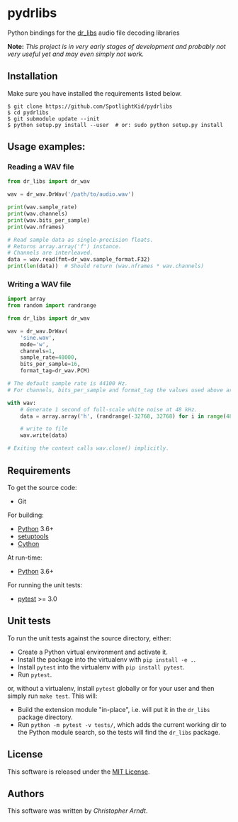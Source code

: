 # pydrlibs

Python bindings for the [dr_libs] audio file decoding libraries

**Note:** *This project is in very early stages of development and probably
not very useful yet and may even simply not work.*


## Installation

Make sure you have installed the requirements listed below.

```console
$ git clone https://github.com/SpotlightKid/pydrlibs
$ cd pydrlibs
$ git submodule update --init
$ python setup.py install --user  # or: sudo python setup.py install
```


## Usage examples:

### Reading a WAV file

```python
from dr_libs import dr_wav

wav = dr_wav.DrWav('/path/to/audio.wav')

print(wav.sample_rate)
print(wav.channels)
print(wav.bits_per_sample)
print(wav.nframes)

# Read sample data as single-precision floats.
# Returns array.array('f') instance.
# Channels are interleaved.
data = wav.read(fmt=dr_wav.sample_format.F32)
print(len(data))  # Should return (wav.nframes * wav.channels)
```


### Writing a WAV file

```python
import array
from random import randrange

from dr_libs import dr_wav

wav = dr_wav.DrWav(
    'sine.wav',
    mode='w',
    channels=1,
    sample_rate=48000,
    bits_per_sample=16,
    format_tag=dr_wav.PCM)

# The default sample rate is 44100 Hz.
# For channels, bits_per_sample and format_tag the values used above are the defaults.

with wav:
    # Generate 1 second of full-scale white noise at 48 kHz.
    data = array.array('h', (randrange(-32768, 32768) for i in range(48000)))

    # write to file
    wav.write(data)

# Exiting the context calls wav.close() implicitly.
```


## Requirements

To get the source code:

* Git

For building:

* [Python] 3.6+
* [setuptools]
* [Cython]

At run-time:

* [Python] 3.6+

For running the unit tests:

* [pytest] >= 3.0


## Unit tests

To run the unit tests against the source directory, either:

* Create a Python virtual environment and activate it.
* Install the package into the virtualenv with `pip install -e .`.
* Install `pytest` into the virtualenv with `pip install pytest`.
* Run `pytest`.

or, without a virtualenv, install `pytest` globally or for your user and then
simply run `make test`. This will:

* Build the extension module "in-place", i.e. will put it in the `dr_libs`
  package directory.
* Run `python -m pytest -v tests/`, which adds the current working dir to the
  Python module search, so the tests will find the `dr_libs` package.


## License

This software is released under the [MIT License](./LICENSE).


## Authors

This software was written by *Christopher Arndt*.


[cython]: https://cython.org/
[dr_libs]: https://github.com/mackron/dr_libs
[pytest]: https://pypi.org/project/pytest/
[python]: https://www.python.org/downloads/
[setuptools]: https://pypi.org/project/setuptools/
